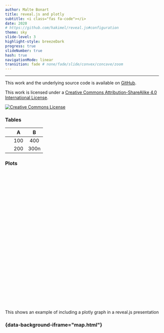 ```yaml
---
author: Malte Bonart
title: reveal.js and plotly
subtitle: <i class="fas fa-code"></i>
date: 2020
# https://github.com/hakimel/reveal.js#configuration
theme: sky
slide-level: 3
highlight-style: breezeDark
progress: true
slideNumber: true
hash: true
navigationMode: linear
transition: fade # none/fade/slide/convex/concave/zoom
---
```


---

<div class="smallfont">
<p>This work and the underlying source code is available on <a href="https://github.com/bonartm/present"> <i class="fab fa-github-square"></i>GitHub</a>.</p>
 
<p>This work is licensed under a <a rel="license" href="http://creativecommons.org/licenses/by-sa/4.0/">Creative Commons Attribution-ShareAlike 4.0 International License</a>.</p>

<a rel="license" href="http://creativecommons.org/licenses/by-sa/4.0/"><img alt="Creative Commons License" style="border-width:0" src="https://i.creativecommons.org/l/by-sa/4.0/88x31.png" /></a><br />
</div>

### Tables

&nbsp; | A | B
:---| :---: | :---:
<i class="fas fa-clock"></i> | 100 | 400
<i class="fas fa-plus"></i> | 200 | 300n


### Plots

<iframe scrolling="no" style="border:none;" seamless="seamless" data-src="example.html" height="450" width="100%"></iframe>

<div class="smallfont">
This shows an example of including a plotly graph in a reveal.js presentation
</div>

### {data-background-iframe="map.html"}


 
